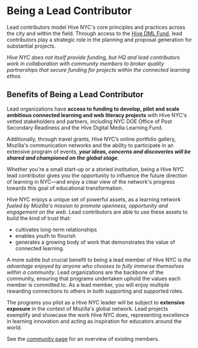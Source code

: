 # Being a Lead Contributor

Lead contributors model Hive NYC's core principles and practices across the city and within the field. Through access to the [Hive DML Fund](http://hivenyc.org/about-hive-nyc/hive-fund/), lead contributors play a strategic role in the planning and proposal generation for substantial projects.

*Hive NYC does not itself provide funding, but HQ and lead contributors work in collaboration with community members to broker quality partnerships that secure funding for projects within the connected learning ethos.*

## Benefits of Being a Lead Contributor

Lead organizations have **access to funding to develop, pilot and scale ambitious connected learning and web literacy projects** with Hive NYC's vetted stakeholders and partners, including NYC DOE Office of Post Secondary Readiness and the Hive Digital Media Learning Fund.

Additionally, through travel grants, Hive NYC’s online portfolio gallery, Mozilla's communication networks and the ability to participate in an extensive program of events, ***your ideas, concerns and discoveries will be shared and championed on the global stage***.

Whether you're a small start-up or a storied institution, being a Hive NYC lead contributor gives you the opportunity to influence the future direction of learning in NYC—and enjoy a clear view of the network's progress towards this goal of educational transformation.

Hive NYC enjoys a unique set of powerful assets, as a learning network *fueled by Mozilla's mission to promote openness, opportunity and engagement on the web*. Lead contributors are able to use these assets to build the kind of trust that:
* cultivates long-term relationships
* enables youth to flourish
* generates a growing body of work that demonstrates the value of connected learning.

A more subtle but crucial benefit to being a lead member of Hive NYC is *the advantage enjoyed by anyone who chooses to fully immerse themselves within a community*. Lead organizations are the backbone of the community, ensuring that programs undertaken uphold the values each member is committed to. As a lead member, you will enjoy multiple rewarding connections to others in both supporting and supported roles.

The programs you pilot as a Hive NYC leader will be subject to **extensive exposure** in the context of Mozilla's global network. Lead projects exemplify and showcase the work Hive NYC does, representing excellence in learning innovation and acting as inspiration for educators around the world.

See the [community page](http://hivenyc.org/community/) for an overview of existing members.
